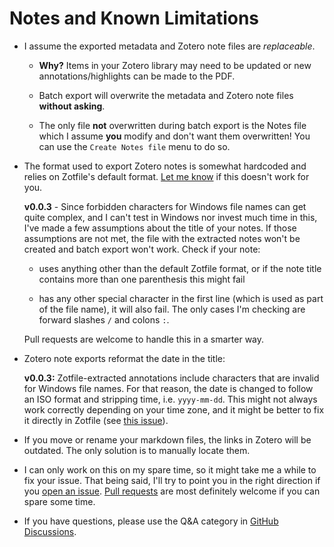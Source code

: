 # Notes and Known Limitations

- I assume the exported metadata and Zotero note files are _replaceable_.

  - **Why?** Items in your Zotero library may need to be updated or new annotations/highlights can be made to the PDF.

  - Batch export will overwrite the metadata and Zotero note files **without asking**.

  - The only file **not** overwritten during batch export is the Notes file which I assume **you** modify and don't want them overwritten! You can use the `Create Notes file` menu to do so.

- The format used to export Zotero notes is somewhat hardcoded and relies on Zotfile's default format. [Let me know](https://github.com/argenos/zotero-mdnotes/issues/new) if this doesn't work for you.

  **v0.0.3** - Since forbidden characters for Windows file names can get quite complex, and I can't test in Windows nor invest much time in this, I've made a few assumptions about the title of your notes. If those assumptions are not met, the file with the extracted notes won't be created and batch export won't work. Check if your note:

  - uses anything other than the default Zotfile format, or if the note title contains more than one parenthesis this might fail

  - has any other special character in the first line (which is used as part of the file name), it will also fail. The only cases I'm checking are forward slashes `/` and colons `:`.

  Pull requests are welcome to handle this in a smarter way.

- Zotero note exports reformat the date in the title:

  **v0.0.3:** Zotfile-extracted annotations include characters that are invalid for Windows file names. For that reason, the date is changed to follow an ISO format and stripping time, i.e. `yyyy-mm-dd`. This might not always work correctly depending on your time zone, and it might be better to fix it directly in Zotfile (see [this issue](https://github.com/jlegewie/zotfile/issues/480)).

- If you move or rename your markdown files, the links in Zotero will be outdated. The only solution is to manually locate them.

- I can only work on this on my spare time, so it might take me a while to fix your issue. That being said, I'll try to point you in the right direction if you [open an issue](https://github.com/argenos/zotero-mdnotes/issues/new). [Pull requests](https://github.com/argenos/zotero-mdnotes/pulls) are most definitely welcome if you can spare some time.

- If you have questions, please use the Q&A category in [GitHub Discussions](https://github.com/argenos/zotero-mdnotes/discussions/new).

